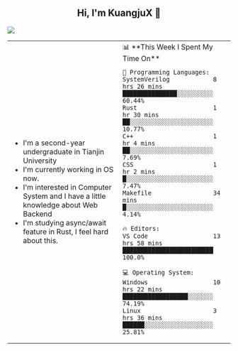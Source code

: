<h2 align="center"> Hi, I'm KuangjuX 👋 </h2>
<p><img src="https://w.wallhaven.cc/full/nz/wallhaven-nz1e8j.jpg"></p>
<table>
    <tr>
        <td valign="center" width="50%">
            <ul>
                <li>I'm a second-year undergraduate in Tianjin University</li>
                <li>I'm currently working in OS now.</li>
                <li>I'm interested in Computer System and I have a little knowledge about Web Backend</li>
                <li>I'm studying async/await feature in Rust, I feel hard about this.</li>
            </ul>
        </td>
       <td valign="top" width="50%">
<!--START_SECTION:waka-->
📊 **This Week I Spent My Time On** 

```text
💬 Programming Languages: 
SystemVerilog            8 hrs 26 mins       ███████████████░░░░░░░░░░   60.44% 
Rust                     1 hr 30 mins        ██░░░░░░░░░░░░░░░░░░░░░░░   10.77% 
C++                      1 hr 4 mins         ██░░░░░░░░░░░░░░░░░░░░░░░   7.69% 
CSS                      1 hr 2 mins         █░░░░░░░░░░░░░░░░░░░░░░░░   7.47% 
Makefile                 34 mins             █░░░░░░░░░░░░░░░░░░░░░░░░   4.14%

🔥 Editors: 
VS Code                  13 hrs 58 mins      █████████████████████████   100.0%

💻 Operating System: 
Windows                  10 hrs 22 mins      ██████████████████░░░░░░░   74.19% 
Linux                    3 hrs 36 mins       ██████░░░░░░░░░░░░░░░░░░░   25.81%

```


<!--END_SECTION:waka-->
</td></tr>
</table>


